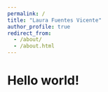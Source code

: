 ```yaml
---
permalink: /
title: "Laura Fuentes Vicente"
author_profile: true
redirect_from: 
  - /about/
  - /about.html
---
```


Hello world!
======
